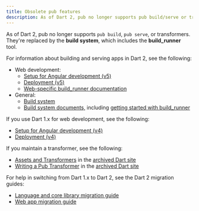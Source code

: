 ```yaml
---
title: Obsolete pub features
description: As of Dart 2, pub no longer supports pub build/serve or transformers.
---
```


As of Dart 2, pub no longer supports `pub build`, `pub serve`, or transformers.
They're replaced by the **build system**, which includes the **build_runner** tool.

For information about building and serving apps in Dart 2, see the following:

* Web development:
  * [Setup for Angular development (v5)]({{site.angulardart}}/guide/setup)
  * [Deployment (v5)]({{site.angulardart}}/guide/deployment)
  * [Web-specific build_runner documentation](/tools/build_runner)
* General:
  * [Build system](https://github.com/dart-lang/build)
  * [Build system documents,](https://github.com/dart-lang/build/tree/master/docs) including
    [getting started with build_runner](https://github.com/dart-lang/build/blob/master/docs/getting_started.md#getting-started-with-build_runner)

If you use Dart 1.x for web development, see the following:

* [Setup for Angular development (v4)]({{site.angulardart}}/guide/setup)
* [Deployment (v4)]({{site.angulardart}}/guide/deployment)

If you maintain a transformer, see the following:

* [Assets and Transformers]({{site.prev-url}}/tools/pub/assets-and-transformers)
  in the [archived Dart site]({{site.prev-url}})
* [Writing a Pub Transformer]({{site.prev-url}}/tools/pub/transformers)
  in the [archived Dart site]({{site.prev-url}})

For help in switching from Dart 1.x to Dart 2, see the Dart 2 migration guides:

* [Language and core library migration guide](/dart-2#migration)
* [Web app migration guide](/web/dart-2)
